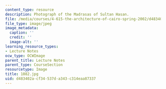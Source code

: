 ```yaml
---
content_type: resource
description: Photograph of the Madrasas of Sultan Hasan.
file: /media/courses/4-615-the-architecture-of-cairo-spring-2002/d483402acf34537da343c314eaa87337_1082.jpg
file_type: image/jpeg
image_metadata:
  caption: ''
  credit: ''
  image-alt: ''
learning_resource_types:
- Lecture Notes
ocw_type: OCWImage
parent_title: Lecture Notes
parent_type: CourseSection
resourcetype: Image
title: 1082.jpg
uid: d483402a-cf34-537d-a343-c314eaa87337
---
```

